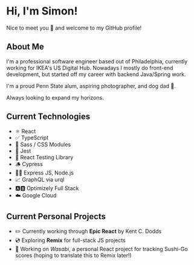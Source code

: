 # Hi, I'm Simon!

Nice to meet you 👋 and welcome to my GitHub profile!

## About Me
I'm a professional software engineer based out of Philadelphia, currently working for IKEA's US Digital Hub. Nowadays I mostly do front-end development, but started off my career with backend Java/Spring work.

I'm a proud Penn State alum, aspiring photographer, and dog dad 🐶.

Always looking to expand my horizons.

## Current Technologies

 - ⚛️ React
 - ✅ TypeScript
 - 💅 Sass / CSS Modules
 - 🤡 Jest
 - 🧪 React Testing Library
 - 🪵 Cypress
 - 🏃‍♂️ Express JS, Node.js
 - 📈 GraphQL via urql
 - 🅰️🅱️ Optimizely Full Stack
 - ☁️ Google Cloud

## Current Personal Projects

 - ✏️ Currently working through **Epic React** by Kent C. Dodds
 - 💿 Exploring **Remix** for full-stack JS projects
 - 🍣 Working on *Wasabi*, a personal React project for tracking Sushi-Go scores (hoping to translate this to Remix later!)